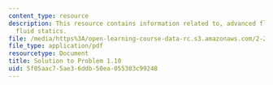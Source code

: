 ```yaml
---
content_type: resource
description: This resource contains information related to, advanced fluid mechanics,
  fluid statics.
file: /media/https%3A/open-learning-course-data-rc.s3.amazonaws.com/2-25-advanced-fluid-mechanics-fall-2013/5f05aac75ae36ddb50ea055303c99248_MIT2_25F13_Shapi1.10_Solu.pdf
file_type: application/pdf
resourcetype: Document
title: Solution to Problem 1.10
uid: 5f05aac7-5ae3-6ddb-50ea-055303c99248
---
```

